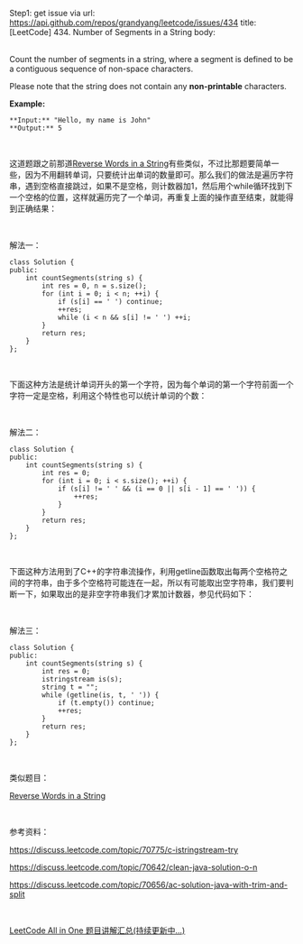 Step1: get issue via url: https://api.github.com/repos/grandyang/leetcode/issues/434 
 title:[LeetCode] 434. Number of Segments in a String 
 body:  
  

Count the number of segments in a string, where a segment is defined to be a contiguous sequence of non-space characters.

Please note that the string does not contain any **non-printable** characters.

**Example:**
    
    
    **Input:** "Hello, my name is John"
    **Output:** 5
    

 

这道题跟之前那道[Reverse Words in a String](http://www.cnblogs.com/grandyang/p/4606676.html)有些类似，不过比那题要简单一些，因为不用翻转单词，只要统计出单词的数量即可。那么我们的做法是遍历字符串，遇到空格直接跳过，如果不是空格，则计数器加1，然后用个while循环找到下一个空格的位置，这样就遍历完了一个单词，再重复上面的操作直至结束，就能得到正确结果：

 

解法一：
    
    
    class Solution {
    public:
        int countSegments(string s) {
            int res = 0, n = s.size();
            for (int i = 0; i < n; ++i) {
                if (s[i] == ' ') continue;
                ++res;
                while (i < n && s[i] != ' ') ++i;
            }
            return res;
        }
    };

 

下面这种方法是统计单词开头的第一个字符，因为每个单词的第一个字符前面一个字符一定是空格，利用这个特性也可以统计单词的个数：

 

解法二：
    
    
    class Solution {
    public:
        int countSegments(string s) {
            int res = 0;
            for (int i = 0; i < s.size(); ++i) {
                if (s[i] != ' ' && (i == 0 || s[i - 1] == ' ')) {
                    ++res;
                }
            }
            return res;
        }
    };

 

下面这种方法用到了C++的字符串流操作，利用getline函数取出每两个空格符之间的字符串，由于多个空格符可能连在一起，所以有可能取出空字符串，我们要判断一下，如果取出的是非空字符串我们才累加计数器，参见代码如下：

 

解法三：
    
    
    class Solution {
    public:
        int countSegments(string s) {
            int res = 0;
            istringstream is(s);
            string t = "";
            while (getline(is, t, ' ')) {
                if (t.empty()) continue;
                ++res;
            }
            return res;
        }
    };

 

类似题目：

[Reverse Words in a String](http://www.cnblogs.com/grandyang/p/4606676.html)

 

参考资料：

<https://discuss.leetcode.com/topic/70775/c-istringstream-try>

<https://discuss.leetcode.com/topic/70642/clean-java-solution-o-n>

<https://discuss.leetcode.com/topic/70656/ac-solution-java-with-trim-and-split>

 

[LeetCode All in One 题目讲解汇总(持续更新中...)](http://www.cnblogs.com/grandyang/p/4606334.html)
